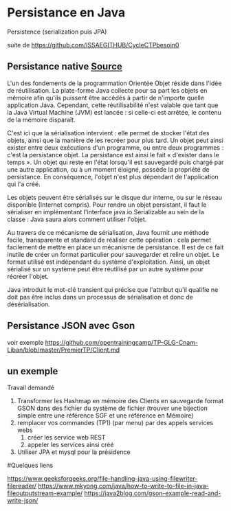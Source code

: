 # Persistance en Java 

Persistence (serialization puis JPA)

suite de https://github.com/ISSAEGITHUB/CycleCTPbesoin0

## Persistance native [Source](http://aisl.cnam.fr/xwiki/wiki/aisl/view/GLG203/TP02)

L'un des fondements de la programmation Orientée Objet réside dans l'idée de réutilisation. La plate-forme Java collecte pour sa part les objets en mémoire afin qu'ils puissent être accédés à partir de n'importe quelle application Java. Cependant, cette réutilisabilité n'est valable que tant que la Java Virtual Machine (JVM) est lancée : si celle-ci est arrêtée, le contenu de la mémoire disparaît.

C'est ici que la sérialisation intervient : elle permet de stocker l'état des objets, ainsi que la manière de les recréer pour plus tard. Un objet peut ainsi exister entre deux exécutions d'un programme, ou entre deux programmes : c'est la persistance objet. La persistance est ainsi le fait « d'exister dans le temps ». Un objet qui reste en l'état lorsqu'il est sauvegardé puis chargé par une autre application, ou à un moment éloigné, possède la propriété de persistance. En conséquence, l'objet n'est plus dépendant de l'application qui l'a créé.

Les objets peuvent être sérialisés sur le disque dur interne, ou sur le réseau disponible (Internet compris). Pour rendre un objet persistant, il faut le sérialiser en implémentant l'interface java.io.Serializable au sein de la classe : Java saura alors comment utiliser l'objet.

Au travers de ce mécanisme de sérialisation, Java fournit une méthode facile, transparente et standard de réaliser cette opération : cela permet facilement de mettre en place un mécanisme de persistance. Il est de ce fait inutile de créer un format particulier pour sauvegarder et relire un objet. Le format utilisé est indépendant du système d'exploitation. Ainsi, un objet sérialisé sur un système peut être réutilisé par un autre système pour récréer l'objet.

Java introduit le mot-clé transient qui précise que l'attribut qu'il qualifie ne doit pas être inclus dans un processus de sérialisation et donc de désérialisation.


## Persistance JSON avec Gson

voir exemple https://github.com/opentrainingcamp/TP-GLG-Cnam-Liban/blob/master/PremierTP/Client.md

## un exemple

Travail demandé

1. Transformer les Hashmap en mémoire des Clients en sauvegarde format GSON dans des fichier du système de fichier (trouver une bijection simple entre une référence SGF et une référence en Mémoire)
3. remplacer vos commandes (TP1) (par menu) par des appels services webs
    1. créer les service web REST
    2. appeler les services ainsi créé
2. Utiliser JPA et mysql pour la présidence 

#Quelques liens

https://www.geeksforgeeks.org/file-handling-java-using-filewriter-filereader/
https://www.mkyong.com/java/how-to-write-to-file-in-java-fileoutputstream-example/
https://java2blog.com/gson-example-read-and-write-json/

